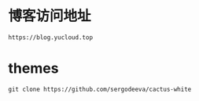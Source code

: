 # 博客访问地址
```
https://blog.yucloud.top
```

# themes
```
git clone https://github.com/sergodeeva/cactus-white
```
